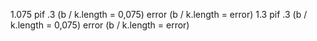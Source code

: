 1.075 pif .3 (b / k.length = 0,075)
error (b / k.length = error)
1.3 pif .3 (b / k.length = 0,075)
error (b / k.length = error)